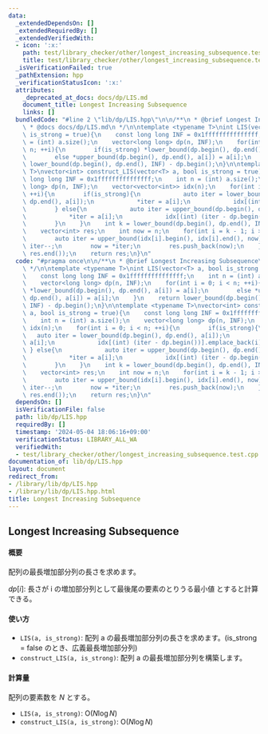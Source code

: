 ```yaml
---
data:
  _extendedDependsOn: []
  _extendedRequiredBy: []
  _extendedVerifiedWith:
  - icon: ':x:'
    path: test/library_checker/other/longest_increasing_subsequence.test.cpp
    title: test/library_checker/other/longest_increasing_subsequence.test.cpp
  _isVerificationFailed: true
  _pathExtension: hpp
  _verificationStatusIcon: ':x:'
  attributes:
    _deprecated_at_docs: docs/dp/LIS.md
    document_title: Longest Increasing Subsequence
    links: []
  bundledCode: "#line 2 \"lib/dp/LIS.hpp\"\n\n/**\n * @brief Longest Increasing Subsequence\n\
    \ * @docs docs/dp/LIS.md\n */\n\ntemplate <typename T>\nint LIS(vector<T> a, bool\
    \ is_strong = true){\n    const long long INF = 0x1fffffffffffffff;\n    int n\
    \ = (int) a.size();\n    vector<long long> dp(n, INF);\n    for(int i = 0; i <\
    \ n; ++i){\n        if(is_strong) *lower_bound(dp.begin(), dp.end(), a[i]) = a[i];\n\
    \        else *upper_bound(dp.begin(), dp.end(), a[i]) = a[i];\n    }\n    return\
    \ lower_bound(dp.begin(), dp.end(), INF) - dp.begin();\n}\n\ntemplate <typename\
    \ T>\nvector<int> construct_LIS(vector<T> a, bool is_strong = true){\n    const\
    \ long long INF = 0x1fffffffffffffff;\n    int n = (int) a.size();\n    vector<long\
    \ long> dp(n, INF);\n    vector<vector<int>> idx(n);\n    for(int i = 0; i < n;\
    \ ++i){\n        if(is_strong){\n            auto iter = lower_bound(dp.begin(),\
    \ dp.end(), a[i]);\n            *iter = a[i];\n            idx[(int) (iter - dp.begin())].emplace_back(i);\n\
    \        } else{\n            auto iter = upper_bound(dp.begin(), dp.end(), a[i]);\n\
    \            *iter = a[i];\n            idx[(int) (iter - dp.begin())].emplace_back(i);\n\
    \        }\n    }\n    int k = lower_bound(dp.begin(), dp.end(), INF) - dp.begin();\n\
    \    vector<int> res;\n    int now = n;\n    for(int i = k - 1; i >= 0; --i){\n\
    \        auto iter = upper_bound(idx[i].begin(), idx[i].end(), now);\n       \
    \ iter--;\n        now = *iter;\n        res.push_back(now);\n    }\n    reverse(res.begin(),\
    \ res.end());\n    return res;\n}\n"
  code: "#pragma once\n\n/**\n * @brief Longest Increasing Subsequence\n * @docs docs/dp/LIS.md\n\
    \ */\n\ntemplate <typename T>\nint LIS(vector<T> a, bool is_strong = true){\n\
    \    const long long INF = 0x1fffffffffffffff;\n    int n = (int) a.size();\n\
    \    vector<long long> dp(n, INF);\n    for(int i = 0; i < n; ++i){\n        if(is_strong)\
    \ *lower_bound(dp.begin(), dp.end(), a[i]) = a[i];\n        else *upper_bound(dp.begin(),\
    \ dp.end(), a[i]) = a[i];\n    }\n    return lower_bound(dp.begin(), dp.end(),\
    \ INF) - dp.begin();\n}\n\ntemplate <typename T>\nvector<int> construct_LIS(vector<T>\
    \ a, bool is_strong = true){\n    const long long INF = 0x1fffffffffffffff;\n\
    \    int n = (int) a.size();\n    vector<long long> dp(n, INF);\n    vector<vector<int>>\
    \ idx(n);\n    for(int i = 0; i < n; ++i){\n        if(is_strong){\n         \
    \   auto iter = lower_bound(dp.begin(), dp.end(), a[i]);\n            *iter =\
    \ a[i];\n            idx[(int) (iter - dp.begin())].emplace_back(i);\n       \
    \ } else{\n            auto iter = upper_bound(dp.begin(), dp.end(), a[i]);\n\
    \            *iter = a[i];\n            idx[(int) (iter - dp.begin())].emplace_back(i);\n\
    \        }\n    }\n    int k = lower_bound(dp.begin(), dp.end(), INF) - dp.begin();\n\
    \    vector<int> res;\n    int now = n;\n    for(int i = k - 1; i >= 0; --i){\n\
    \        auto iter = upper_bound(idx[i].begin(), idx[i].end(), now);\n       \
    \ iter--;\n        now = *iter;\n        res.push_back(now);\n    }\n    reverse(res.begin(),\
    \ res.end());\n    return res;\n}\n"
  dependsOn: []
  isVerificationFile: false
  path: lib/dp/LIS.hpp
  requiredBy: []
  timestamp: '2024-05-04 18:06:16+09:00'
  verificationStatus: LIBRARY_ALL_WA
  verifiedWith:
  - test/library_checker/other/longest_increasing_subsequence.test.cpp
documentation_of: lib/dp/LIS.hpp
layout: document
redirect_from:
- /library/lib/dp/LIS.hpp
- /library/lib/dp/LIS.hpp.html
title: Longest Increasing Subsequence
---
```

## Longest Increasing Subsequence

#### 概要

配列の最長増加部分列の長さを求めます。

$dp[i]$: 長さが i の増加部分列として最後尾の要素のとりうる最小値
とすると計算できる。

#### 使い方

- `LIS(a, is_strong)`: 配列 a の最長増加部分列の長さを求めます。(is_strong = false のとき、広義最長増加部分列)
- `construct_LIS(a, is_strong)`: 配列 a の最長増加部分列を構築します。

#### 計算量

配列の要素数を $N$ とする。
- `LIS(a, is_strong)`: $\mathrm{O}(N \log N)$
- `construct_LIS(a, is_strong)`: $\mathrm{O}(N \log N)$